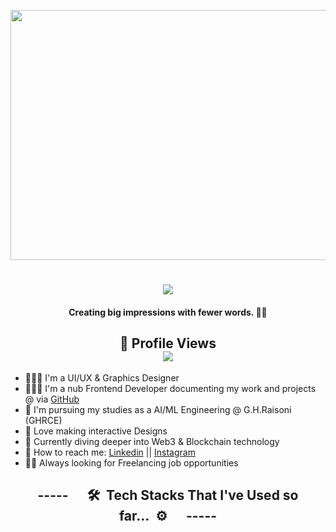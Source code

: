<img align="center" src="https://cdna.artstation.com/p/assets/images/images/021/720/920/original/pixel-jeff-mario.gif" width="2500" height="400"></img>

<h1 align="center">
    <img src="https://readme-typing-svg.herokuapp.com/?font=Righteous&size=35&center=true&Center=true&width=500&height=70&duration=4000&lines=Yo+wussup+🤙;I'm+Sanskruti+Chapekar+(+＾◡＾)っ;I'm+a+Developer+🧑🏻‍💻;I'm+a+UI/UX+Designer+🤍;I'm+a+Sleepyhead+✨💫;I'm+a+LifeLong+Learner;"/>
<!--     <b>Yo, Akshay Gangasagar🤙</b> -->
</h1>

<h4 align="center">
    <b> Creating big impressions with fewer words. 🤍🌻</b>
</h4>

<!--
**I'm Akshay Gangasagar** is a ✨ _special_ ✨ repository because its `README.md` (this file) appears on your GitHub profile.

Here are some ideas to get you started:
-->

<h2 align="center">
    <b>👀 Profile Views</b><br/>
    <img src="https://profile-counter.glitch.me/Sanskruti1601/count.svg"/>
</h2>

- 🧑🏻‍💻 I'm a UI/UX & Graphics Designer 
- 🧑🏻‍💻 I'm a nub Frontend Developer documenting my work and projects @ via [GitHub](https://github.com/Sanskruti1601)
- 🎒 I'm pursuing my studies as a AI/ML Engineering @ G.H.Raisoni (GHRCE)
- 🌟 Love making interactive Designs 
- 🤔 Currently diving deeper into Web3 & Blockchain technology
- 💬 How to reach me: [Linkedin](https://www.linkedin.com/in/sanskruti-chapekar-40427b327/) || [Instagram](https://www.instagram.com/sanskruti_0299)
- 🕵️‍♂️ Always looking for Freelancing job opportunities 

<details>
<summary align="center" style="list-style: none; cursor: pointer;"><h2>-----      🛠️  Tech Stacks That I've Used so far...  ⚙️      -----</h2></summary>

### Languages
`English` <br>

![HTML5](https://img.shields.io/badge/html5-%23E34F26.svg?style=for-the-badge&logo=html5&logoColor=white) ![CSS3](https://img.shields.io/badge/css3-%231572B6.svg?style=for-the-badge&logo=css3&logoColor=white) ![Python](https://img.shields.io/badge/python-3670A0?style=for-the-badge&logo=python&logoColor=ffdd54) ![JavaScript](https://img.shields.io/badge/javascript-%23323330.svg?style=for-the-badge&logo=javascript&logoColor=%23F7DF1E) ![TypeScript](https://img.shields.io/badge/typescript-%23007ACC.svg?style=for-the-badge&logo=typescript&logoColor=white) ![Java](https://img.shields.io/badge/java-%23ED8B00.svg?style=for-the-badge&logo=openjdk&logoColor=white) [

---
### Frameworks & Libraries
![Node JS](https://img.shields.io/badge/Node%20js-339933?style=for-the-badge&logo=nodedotjs&logoColor=white) ![npm](https://img.shields.io/badge/npm-CB3837?style=for-the-badge&logo=npm&logoColor=white) ![React JS](https://img.shields.io/badge/React-20232A?style=for-the-badge&logo=react&logoColor=61DAFB) ![Numpy](https://img.shields.io/badge/Numpy-777BB4?style=for-the-badge&logo=numpy&logoColor=white) ![Pandas](https://img.shields.io/badge/Pandas-2C2D72?style=for-the-badge&logo=pandas&logoColor=white)  

---
### IDE, Cyber, & Productivity tools 
![Visual Studio Code](https://img.shields.io/badge/Visual%20Studio%20Code-0078d7.svg?style=for-the-badge&logo=visual-studio-code&logoColor=white) ![Notion](https://img.shields.io/badge/Notion-%23000000.svg?style=for-the-badge&logo=notion&logoColor=white) ![Figma](https://img.shields.io/badge/Figma-a158fe?style=for-the-badge&logo=figma&logoColor=white) ![Canva](https://img.shields.io/badge/Canva-%2300C4CC.svg?&style=for-the-badge&logo=Canva&logoColor=white) ![Google Colab](https://img.shields.io/badge/Colab-F9AB00?style=for-the-badge&logo=googlecolab&color=525252) ![GitHub Copilot](https://img.shields.io/badge/github%20copilot-000000?style=for-the-badge&logo=githubcopilot&logoColor=white) ![Jupyter Notebook](https://img.shields.io/badge/Jupyter-F37626.svg?&style=for-the-badge&logo=Jupyter&logoColor=white) 

---
### Databases
![MongoDB](https://img.shields.io/badge/MongoDB-4EA94B?style=for-the-badge&logo=mongodb&logoColor=white) 

---
### DevOps, DevSecOps, Cloud & Server hosting
![Netlify](https://img.shields.io/badge/Netlify-00C7B7?style=for-the-badge&logo=netlify&logoColor=white) ![Vercel](https://img.shields.io/badge/Vercel-000000?style=for-the-badge&logo=vercel&logoColor=white) ![Postman](https://img.shields.io/badge/Postman-FF6C37?style=for-the-badge&logo=Postman&logoColor=white) ![GitHub Pages](https://img.shields.io/badge/GitHub%20Pages-222222?style=for-the-badge&logo=github%20Pages&logoColor=white)

---
### AI Engineering & Automation tools
![Calendly](https://img.shields.io/badge/Calendly-006BFF?style=for-the-badge&logo=calendly&logoColor=white)

---
### Operating Systems (OS)
![Windows](https://img.shields.io/badge/Windows-0078D6?style=for-the-badge&logo=windows&logoColor=white)
<!-- Github Achievements --> 
<br><br>
![GitHub Trophies](https://github-profile-trophy.vercel.app/?username=RishuKrSingh-coder&theme=juicyfresh&no-frame=true&no-bg=true&margin-w=-13&row1)
<br><br>

<!-- Github Streaks -->
<p align="center">
    <a href="https://git.io/streak-stats">
      <img align="centre" src="https://streak-stats.demolab.com/?user=Sanskruti1601&theme=transparent&hide_border=true&border_radius=10" style="padding-bottom: 20px;"/>
    </a>
</p>
<!--<img src="/assets/running.webp" align="right" height="204px"/>-->

<!-- Github Stats -->
<a href="https://github.com/anuraghazra/github-readme-stats">
  <img align=left src="https://github-readme-stats.vercel.app/api?username=Sanskruti1601&theme=transparent&show_icons=true&hide_border=true&border_radius=10"/>
</a>

<!-- Most Used Languages -->
<a href="https://github.com/anuraghazra/github-readme-stats">
  <img align=left src="https://github-readme-stats.vercel.app/api/top-langs/?username=Sanskruti1601&theme=transparent&layout=compact&hide_border=true&border_radius=7.5"/>
</a>

<!-- Waka Time Stats -->
<br><br><br><br><br><br><br><br><br><br>
<div align="center">
    <a href="https://wakatime.com/share/@Sanskruti1601/a31a316c-7621-4f9a-8d8f-7b41c6b1aaae.svg">
    <a href="https://wakatime.com/share/@Sanskruti1601/45dd35b5-60ca-41f5-952a-3a44090e4b17.svg">
    <a href="https://wakatime.com/share/@Akkhi05-coder/b796b0a7-075e-4ec3-8ef2-8cb860ace6b0.svg">
    <a href="https://wakatime.com/share/@Akkhi05-coder/6035a213-f4b4-4f41-9838-13c5bbcf5e93.svg">
</div>
<br><br>


<details align="center">
  <summary> 
    <h3>👨🏻‍💻 Expirence </h3>
  </summary>
<br>

| Position | Event | Duration | Description | 
|----------|-----------|----------|-------------|
| Team Member | Techoutsav 2.0 | Feb 2025 to May 2025 |A Technical Event | 
| Team Member | Hack4Brahma | 4th Oct 2025 | Northeast India's 24 Hours Premiere Hackathon | 
| Team Member | Hack4Maha | 30th Aug 2025 | Central India's 24 Hours Premiere Hackathon | 
| Organising | Hack-Ar-Anya | 11th & 12th Oct 2025 | Jharkhand 24 Hours Premiere Hackathon | 
<a href="https://github.com/Sanskruti1601/github-readme-activity-graph"><img alt="Sanskruti1601 Activity Graph" src="https://github-readme-activity-graph.vercel.app/graph/?username=Sanskruti1601&bg_color=1F222E&color=4da6ff&line=02cf35&point=FFFFFF&hide_border=true" /></a>

<!-- ashutosh00710 -->
<!--bg_color=1F222E&color=F8D866&line=F85D7F&point=FFFFFF -->

<!-- Footer -->
<p align="center">
  <img src="https://capsule-render.vercel.app/api?type=waving&color=gradient&height=60&width=330&section=footer"/>
</p> 
